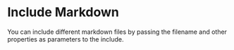 # Include Markdown
You can include different markdown files by passing the filename and other properties as parameters to the include.
